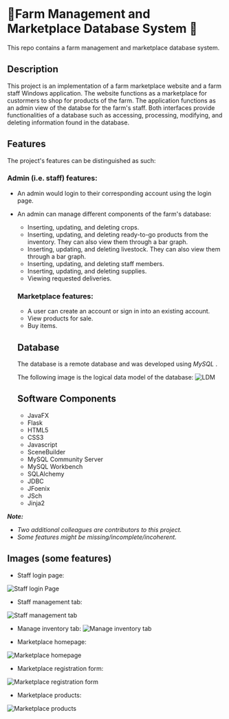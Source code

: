 # 🌾Farm Management and Marketplace Database System 🌾
This repo contains a farm management and marketplace database system.

## Description
This project is an implementation of a farm marketplace website and a farm staff Windows application. The website functions as a marketplace for custormers to shop for products of the farm. The application functions as an admin view of the databse for the farm's staff. 
Both interfaces provide functionalities of a database such as accessing, processing, modifying, and deleting information found in the database.

## Features
The project's features can be distinguished as such:
### Admin (i.e. staff) features:
- An admin would login to their corresponding account using the login page.
- An admin can manage different components of the farm's database:
  - Inserting, updating, and deleting crops.
  - Inserting, updating, and deleting ready-to-go products from the inventory. They can also view them through a bar graph.
  - Inserting, updating, and deleting livestock. They can also view them through a bar graph.
  - Inserting, updating, and deleting staff members.
  - Inserting, updating, and deleting supplies. 
  - Viewing requested deliveries.
  ### Marketplace features:
  - A user can create an account or sign in into an existing account.
  - View products for sale.
  - Buy items.
  
  ## Database
  The database is a remote database and was developed using *MySQL* .
 
  The following image is the logical data model of the database:
  ![LDM](https://user-images.githubusercontent.com/92987443/173158264-b2d2da55-7337-4f31-8c26-a6fa9d68f89b.png)
  
  ## Software Components
  - JavaFX
  - Flask
  - HTML5
  - CSS3
  - Javascript
  - SceneBuilder
  - MySQL Community Server
  - MySQL Workbench
  - SQLAlchemy
  - JDBC
  - JFoenix
  - JSch
  - Jinja2
 
 ***Note:*** 
 - *Two additional colleagues are contributors to this project.*
 - *Some features might be missing/incomplete/incoherent.*
 
 ## Images (some features)
 - Staff login page:
 
 ![Staff login Page](https://user-images.githubusercontent.com/92987443/173161162-ad5304a0-8bba-4738-9dc6-03ead42410c3.png)

- Staff management tab:

![Staff management tab](https://user-images.githubusercontent.com/92987443/173161357-4121fe6d-1705-4a8c-b9bc-abf5f5d7110e.png)

- Manage inventory tab:
![Manage inventory tab](https://user-images.githubusercontent.com/92987443/173161648-056737f2-063e-4aaf-a36b-a1ddc26b2fa2.png)

- Marketplace homepage:

![Marketplace homepage](https://user-images.githubusercontent.com/92987443/173161770-6f561245-eb62-41fd-b323-f401d5b89b14.png)

- Marketplace registration form:

![Marketplace registration form](https://user-images.githubusercontent.com/92987443/173161858-8dcabb5e-cd7f-4a21-8596-e5e67c1bde8b.png)

- Marketplace products:

![Marketplace products](https://user-images.githubusercontent.com/92987443/173161940-bd177ec1-d5d7-4662-a602-6ed64d8ec603.png)

